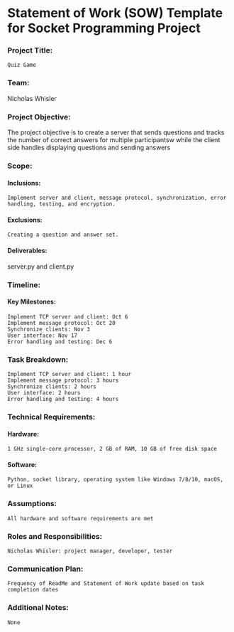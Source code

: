 # Statement of Work (SOW) Template for Socket Programming Project

### Project Title:

    Quiz Game

### Team:

  Nicholas Whisler

### Project Objective:

  The project objective is to create a server that sends questions and tracks the number of correct answers for multiple participantsw while the client side handles displaying questions and sending answers

### Scope:
  #### Inclusions:

    Implement server and client, message protocol, synchronization, error handling, testing, and encryption.

  #### Exclusions:

    Creating a question and answer set.

#### Deliverables:

   server.py and client.py

### Timeline:
  #### Key Milestones:

    Implement TCP server and client: Oct 6
    Implement message protocol: Oct 20
    Synchronize clients: Nov 3
    User interface: Nov 17
    Error handling and testing: Dec 6

### Task Breakdown:

    Implement TCP server and client: 1 hour
    Implement message protocol: 3 hours
    Synchronize clients: 2 hours
    User interface: 2 hours
    Error handling and testing: 4 hours  

### Technical Requirements:
  #### Hardware:

    1 GHz single-core processor, 2 GB of RAM, 10 GB of free disk space

  #### Software:

    Python, socket library, operating system like Windows 7/8/10, macOS, or Linux

### Assumptions:

    All hardware and software requirements are met

### Roles and Responsibilities:

    Nicholas Whisler: project manager, developer, tester

### Communication Plan:

    Frequency of ReadMe and Statement of Work update based on task completion dates

### Additional Notes:

    None
